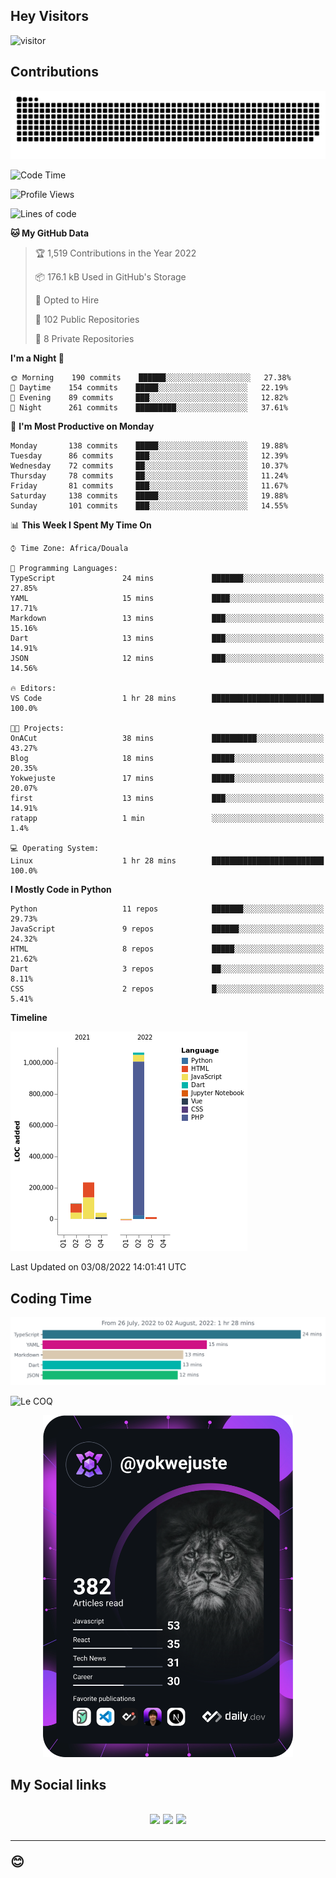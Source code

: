 ## Hey Visitors
![visitor](https://profile-counter.glitch.me/yokwejuste/count.svg)

## Contributions
<p align="center">
  <img src="https://raw.githubusercontent.com/yokwejuste/yokwejuste/output/github-contribution-grid-snake.svg" />
</p>

<!--START_SECTION:waka-->
![Code Time](http://img.shields.io/badge/Code%20Time-1%2C004%20hrs%2023%20mins-blue)

![Profile Views](http://img.shields.io/badge/Profile%20Views-132-blue)

![Lines of code](https://img.shields.io/badge/From%20Hello%20World%20I%27ve%20Written-1%20Million%20lines%20of%20code-blue)

**🐱 My GitHub Data** 

> 🏆 1,519 Contributions in the Year 2022
 > 
> 📦 176.1 kB Used in GitHub's Storage 
 > 
> 💼 Opted to Hire
 > 
> 📜 102 Public Repositories 
 > 
> 🔑 8 Private Repositories  
 > 
**I'm a Night 🦉** 

```text
🌞 Morning    190 commits    ██████░░░░░░░░░░░░░░░░░░░   27.38% 
🌆 Daytime    154 commits    █████░░░░░░░░░░░░░░░░░░░░   22.19% 
🌃 Evening    89 commits     ███░░░░░░░░░░░░░░░░░░░░░░   12.82% 
🌙 Night      261 commits    █████████░░░░░░░░░░░░░░░░   37.61%

```
📅 **I'm Most Productive on Monday** 

```text
Monday       138 commits    █████░░░░░░░░░░░░░░░░░░░░   19.88% 
Tuesday      86 commits     ███░░░░░░░░░░░░░░░░░░░░░░   12.39% 
Wednesday    72 commits     ██░░░░░░░░░░░░░░░░░░░░░░░   10.37% 
Thursday     78 commits     ██░░░░░░░░░░░░░░░░░░░░░░░   11.24% 
Friday       81 commits     ███░░░░░░░░░░░░░░░░░░░░░░   11.67% 
Saturday     138 commits    █████░░░░░░░░░░░░░░░░░░░░   19.88% 
Sunday       101 commits    ███░░░░░░░░░░░░░░░░░░░░░░   14.55%

```


📊 **This Week I Spent My Time On** 

```text
⌚︎ Time Zone: Africa/Douala

💬 Programming Languages: 
TypeScript               24 mins             ███████░░░░░░░░░░░░░░░░░░   27.85% 
YAML                     15 mins             ████░░░░░░░░░░░░░░░░░░░░░   17.71% 
Markdown                 13 mins             ███░░░░░░░░░░░░░░░░░░░░░░   15.16% 
Dart                     13 mins             ███░░░░░░░░░░░░░░░░░░░░░░   14.91% 
JSON                     12 mins             ███░░░░░░░░░░░░░░░░░░░░░░   14.56%

🔥 Editors: 
VS Code                  1 hr 28 mins        █████████████████████████   100.0%

🐱‍💻 Projects: 
OnACut                   38 mins             ██████████░░░░░░░░░░░░░░░   43.27% 
Blog                     18 mins             █████░░░░░░░░░░░░░░░░░░░░   20.35% 
Yokwejuste               17 mins             █████░░░░░░░░░░░░░░░░░░░░   20.07% 
first                    13 mins             ███░░░░░░░░░░░░░░░░░░░░░░   14.91% 
ratapp                   1 min               ░░░░░░░░░░░░░░░░░░░░░░░░░   1.4%

💻 Operating System: 
Linux                    1 hr 28 mins        █████████████████████████   100.0%

```

**I Mostly Code in Python** 

```text
Python                   11 repos            ███████░░░░░░░░░░░░░░░░░░   29.73% 
JavaScript               9 repos             ██████░░░░░░░░░░░░░░░░░░░   24.32% 
HTML                     8 repos             █████░░░░░░░░░░░░░░░░░░░░   21.62% 
Dart                     3 repos             ██░░░░░░░░░░░░░░░░░░░░░░░   8.11% 
CSS                      2 repos             █░░░░░░░░░░░░░░░░░░░░░░░░   5.41%

```


**Timeline**

![Chart not found](https://raw.githubusercontent.com/yokwejuste/yokwejuste/master/charts/bar_graph.png) 


 Last Updated on 03/08/2022 14:01:41 UTC
<!--END_SECTION:waka-->

## Coding Time

[![wakatime-stats](https://github.com/yokwejuste/yokwejuste/blob/master/images/stat.svg)](https://wakatime.com/@yokwejuste)

![Le COQ](https://metrics.lecoq.io/yokwejuste/)
<p align="center">
  <a href="#"><img src="https://github.com/yokwejuste/yokwejuste/blob/master/devcard.svg" width="400" alt="Yonkeu K. Steve's Dev Card"/></a>
</p>
<h2>My Social links<h2>
<p align="center">
  <a href="https://twitter.com/yokwejuste"><img src="https://img.shields.io/badge/twitter-%231DA1F2.svg?style=for-the-badge&logo=Twitter&logoColor=white"></a>
  <a href="https://linkedin.com/in/yokwejuste"><img src="https://img.shields.io/badge/linkedin-%230077B5.svg?style=for-the-badge&logo=linkedin&logoColor=white"></a>
  <a href="https://instagram.com/yokwejuste0"><img src="https://img.shields.io/badge/instagram-%23E4405F.svg?style=for-the-badge&logo=Instagram&logoColor=white"></a>
</p>
<hr>
😊
